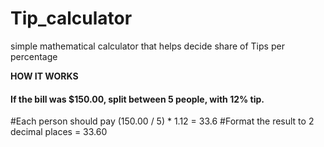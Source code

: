 # Tip_calculator
simple mathematical calculator that helps decide share of Tips per percentage

<b> HOW IT WORKS </b>
<h4>If the bill was $150.00, split between 5 people, with 12% tip. </h4>
#Each person should pay (150.00 / 5) * 1.12 = 33.6
#Format the result to 2 decimal places = 33.60
